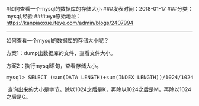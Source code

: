#如何查看一个mysql的数据库的存储大小
###发表时间：2018-01-17
###分类：mysql,经验
###iteye原始地址：<a href="https://kanpiaoxue.iteye.com/admin/blogs/2407994" target="_blank">https://kanpiaoxue.iteye.com/admin/blogs/2407994</a>

---

<div class="iteye-blog-content-contain" style="font-size: 14px;"> 
 <p>如何查看一个mysql的数据库的存储大小呢？</p> 
 <p>方案1：dump出数据库的文件，查看文件大小。</p> 
 <p>方案2：执行mysql语句，查看存储大小。</p> 
 <pre name="code" class="sql">mysql&gt; SELECT (sum(DATA_LENGTH)+sum(INDEX_LENGTH))/1024/1024/1024 FROM information_schema.TABLES where TABLE_SCHEMA='hello';</pre> 
 <p>&nbsp;查询出来的大小是字节。除以1024之后是K，再除以1024之后是M，再除以1024之后是G。</p> 
</div>